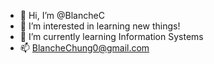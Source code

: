 - 👋 Hi, I’m @BlancheC
- 👀 I’m interested in learning new things!
- 🌱 I’m currently learning Information Systems
- 📫 BlancheChung0@gmail.com

<!---
BlancheC/BlancheC is a ✨ special ✨ repository because its `README.md` (this file) appears on your GitHub profile.
You can click the Preview link to take a look at your changes.
--->
